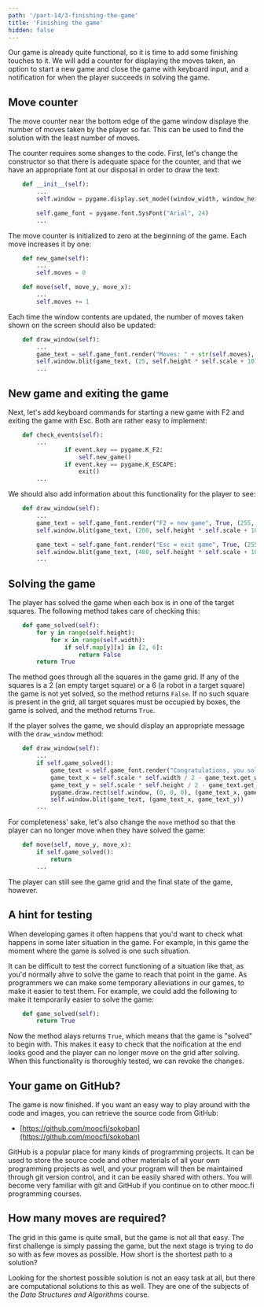 ```yaml
---
path: '/part-14/3-finishing-the-game'
title: 'Finishing the game'
hidden: false
---
```


Our game is already quite functional, so it is time to add some finishing touches to it. We will add a counter for displaying the moves taken, an option to start a new game and close the game with keyboard input, and a notification for when the player succeeds in solving the game.

## Move counter

The move counter near the bottom edge of the game window displaye the number of moves taken by the player so far. This can be used to find the solution with the least number of moves.

The counter requires some shanges to the code. First, let's change the constructor so that there is adequate space for the counter, and that we have an appropriate font at our disposal in order to draw the text:

```python
    def __init__(self):
        ...
        self.window = pygame.display.set_mode((window_width, window_height + self.scale))

        self.game_font = pygame.font.SysFont("Arial", 24)
        ...
```

The move counter is initialized to zero at the beginning of the game. Each move increases it by one:

```python
    def new_game(self):
        ...
        self.moves = 0
```

```python
    def move(self, move_y, move_x):
        ...
        self.moves += 1

```

Each time the window contents are updated, the number of moves taken shown on the screen should also be updated:

```python
    def draw_window(self):
        ...
        game_text = self.game_font.render("Moves: " + str(self.moves), True, (255, 0, 0))
        self.window.blit(game_text, (25, self.height * self.scale + 10))
        ...
```

## New game and exiting the game

Next, let's add keyboard commands for starting a new game with F2 and exiting the game with Esc. Both are rather easy to implement:

```python
    def check_events(self):
        ...
                if event.key == pygame.K_F2:
                    self.new_game()
                if event.key == pygame.K_ESCAPE:
                    exit()
        ...
```

We should also add information about this functionality for the player to see:

```python
    def draw_window(self):
        ...
        game_text = self.game_font.render("F2 = new game", True, (255, 0, 0))
        self.window.blit(game_text, (200, self.height * self.scale + 10))

        game_text = self.game_font.render("Esc = exit game", True, (255, 0, 0))
        self.window.blit(game_text, (400, self.height * self.scale + 10))
        ...
```

## Solving the game

The player has solved the game when each box is in one of the target squares. The following method takes care of checking this:

```python
    def game_solved(self):
        for y in range(self.height):
            for x in range(self.width):
                if self.map[y][x] in [2, 6]:
                    return False
        return True
```

The method goes through all the squares in the game grid. If any of the squares is a 2 (an empty target square) or a 6 (a robot in a target square) the game is not yet solved, so the method returns `False`. If no such square is present in the grid, all target squares must be occupied by boxes, the game is solved, and the method returns `True`.

If the player solves the game, we should display an appropriate message with the `draw_window` method:

```python
    def draw_window(self):
        ...
        if self.game_solved():
            game_text = self.game_font.render("Congratulations, you solved the game!", True, (255, 0, 0))
            game_text_x = self.scale * self.width / 2 - game_text.get_width() / 2
            game_text_y = self.scale * self.height / 2 - game_text.get_height() / 2
            pygame.draw.rect(self.window, (0, 0, 0), (game_text_x, game_text_y, game_text.get_width(), game_text.get_height()))
            self.window.blit(game_text, (game_text_x, game_text_y))
        ...
```

For completeness' sake, let's also change the `move` method so that the player can no longer move when they have solved the game:

```python
    def move(self, move_y, move_x):
        if self.game_solved():
            return
        ...
```

The player can still see the game grid and the final state of the game, however.

## A hint for testing

When developing games it often happens that you'd want to check what happens in some later situation in the game. For example, in this game the moment where the game is solved is one such situation.

It can be difficult to test the correct functioning of a situation like that, as you'd normally ahve to solve the game to reach that point in the game. As programmers we can make some temporary alleviations in our games, to make it easier to test them. For example, we could add the following to make it temporarily easier to solve the game:

```python
    def game_solved(self):
        return True
```

Now the method alays returns `True`, which means that the game is "solved" to begin with. This makes it easy to check that the noification at the end looks good and the player can no longer move on the grid after solving. When this functionality is thoroughly tested, we can revoke the changes.

## Your game on GitHub?

The game is now finished. If you want an easy way to play around with the code and images, you can retrieve the source code from GitHub:

* [https://github.com/moocfi/sokoban](https://github.com/moocfi/sokoban)

GitHub is a popular place for many kinds of programming projects. It can be used to store the source code and other materials of all your own programming projects as well, and your program will then be maintained through git version control, and it can be easily shared with others. You will become very familiar with git and GitHub if you continue on to other mooc.fi programming courses.

## How many moves are required?

The grid in this game is quite small, but the game is not all that easy. The first challenge is simply passing the game, but the next stage is trying to do so with as few moves as possible. How short is the shortest path to a solution?

Looking for the shortest possible solution is not an easy task at all, but there are computational solutions to this as well. They are one of the subjects of the _Data Structures and Algorithms_ course.
